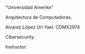 "Universidad Amerike"

Arquitectura de Computadoras.

Alvarez López Uri Yael. CDMX2974

Cibersecurity.

Instructor: 
